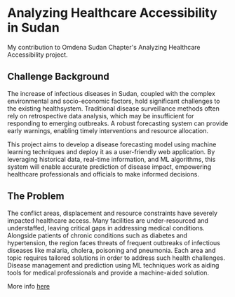 # Analyzing Healthcare Accessibility in Sudan
My contribution to Omdena Sudan Chapter's Analyzing Healthcare Accessibility project.

## Challenge Background
The increase of infectious diseases in Sudan, coupled with the complex environmental and socio-economic factors, hold significant challenges to the existing healthsystem. Traditional disease surveillance methods often rely on retrospective data analysis, which may be insufficient for responding to emerging outbreaks. A robust forecasting system can provide early warnings, enabling timely interventions and resource allocation. 

This project aims to develop a disease forecasting model using machine learning techniques and deploy it as a user-friendly web application. By leveraging historical data, real-time information, and ML algorithms, this system will enable accurate prediction of disease impact, empowering healthcare professionals and officials to make informed decisions.

## The Problem
The conflict areas, displacement and resource constraints have severely impacted healthcare access. Many facilities are under-resourced and understaffed, leaving critical gaps in addressing medical conditions. Alongside patients of chronic conditions such as diabetes and hypertension, the region faces threats of frequent outbreaks of infectious diseases like malaria, cholera, poisoning and pneumonia. Each area and topic requires tailored solutions in order to address such health challenges. Disease management and prediction using ML techniques work as aiding tools for medical professionals and provide a machine-aided solution.

More info [here](https://www.omdena.com/chapter-challenges/analyzing-healthcare-accessibility-in-sudan)

